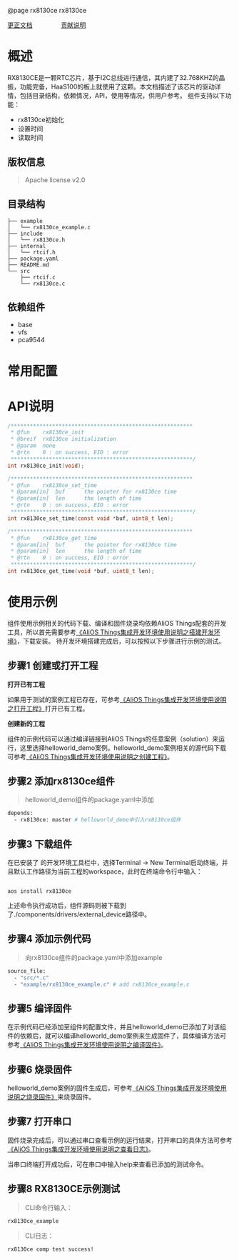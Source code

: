 @page rx8130ce rx8130ce

[更正文档](https://gitee.com/alios-things/rx8130ce/edit/master/README.md) &emsp;&emsp;&emsp;&emsp; [贡献说明](https://help.aliyun.com/document_detail/302301.html)

# 概述

RX8130CE是一颗RTC芯片，基于I2C总线进行通信，其内建了32.768KHZ的晶振，功能完备，HaaS100的板上就使用了这颗。本文档描述了该芯片的驱动详情，包括目录结构，依赖情况，API，使用等情况，供用户参考。
组件支持以下功能：

- rx8130ce初始化
- 设置时间
- 读取时间

## 版权信息

> Apache license v2.0

## 目录结构

```tree
├── example
│   └── rx8130ce_example.c
├── include
│   └── rx8130ce.h
├── internal
│   └── rtcif.h
├── package.yaml
├── README.md
└── src
    ├── rtcif.c
    └── rx8130ce.c
```

## 依赖组件

- base
- vfs
- pca9544


# 常用配置

# API说明

```c
/*********************************************************
 * @fun    rx8130ce_init
 * @breif  rx8130ce initialization
 * @param  none
 * @rtn    0 : on success, EIO : error
 *********************************************************/
int rx8130ce_init(void);

/*********************************************************
 * @fun    rx8130ce_set_time
 * @param[in]  buf      the pointer for rx8130ce time
 * @param[in]  len      the length of time
 * @rtn    0 : on success, EIO : error
 *********************************************************/
int rx8130ce_set_time(const void *buf, uint8_t len);

/*********************************************************
 * @fun    rx8130ce_get_time
 * @param[in]  buf      the pointer for rx8130ce time
 * @param[in]  len      the length of time
 * @rtn    0 : on success, EIO : error
 *********************************************************/
int rx8130ce_get_time(void *buf, uint8_t len);
```

# 使用示例

组件使用示例相关的代码下载、编译和固件烧录均依赖AliOS Things配套的开发工具，所以首先需要参考[《AliOS Things集成开发环境使用说明之搭建开发环境》](https://help.aliyun.com/document_detail/302378.html)，下载安装。
待开发环境搭建完成后，可以按照以下步骤进行示例的测试。

## 步骤1 创建或打开工程

**打开已有工程**

如果用于测试的案例工程已存在，可参考[《AliOS Things集成开发环境使用说明之打开工程》](https://help.aliyun.com/document_detail/302381.html)打开已有工程。

**创建新的工程**

组件的示例代码可以通过编译链接到AliOS Things的任意案例（solution）来运行，这里选择helloworld_demo案例。helloworld_demo案例相关的源代码下载可参考[《AliOS Things集成开发环境使用说明之创建工程》](https://help.aliyun.com/document_detail/302379.html)。

## 步骤2 添加rx8130ce组件

> helloworld_demo组件的package.yaml中添加

```bash
depends:
  - rx8130ce: master # helloworld_demo中引入rx8130ce组件
```

## 步骤3 下载组件

在已安装了  的开发环境工具栏中，选择Terminal -> New Terminal启动终端，并且默认工作路径为当前工程的workspace，此时在终端命令行中输入：

```shell

aos install rx8130ce

```

上述命令执行成功后，组件源码则被下载到了./components/drivers/external_device路径中。

## 步骤4 添加示例代码

> 向rx8130ce组件的package.yaml中添加example

```bash
source_file:
  - "src/*.c"
  - "example/rx8130ce_example.c" # add rx8130ce_example.c
```

## 步骤5 编译固件

在示例代码已经添加至组件的配置文件，并且helloworld_demo已添加了对该组件的依赖后，就可以编译helloworld_demo案例来生成固件了，具体编译方法可参考[《AliOS Things集成开发环境使用说明之编译固件》](https://help.aliyun.com/document_detail/302384.html)。

## 步骤6 烧录固件

helloworld_demo案例的固件生成后，可参考[《AliOS Things集成开发环境使用说明之烧录固件》](https://help.aliyun.com/document_detail/302383.html)来烧录固件。

## 步骤7 打开串口

固件烧录完成后，可以通过串口查看示例的运行结果，打开串口的具体方法可参考[《AliOS Things集成开发环境使用说明之查看日志》](https://help.aliyun.com/document_detail/302382.html)。

当串口终端打开成功后，可在串口中输入help来查看已添加的测试命令。

## 步骤8 RX8130CE示例测试

> CLI命令行输入：

```bash
rx8130ce_example
```

> CLI日志：

```bash
rx8130ce comp test success!
```
